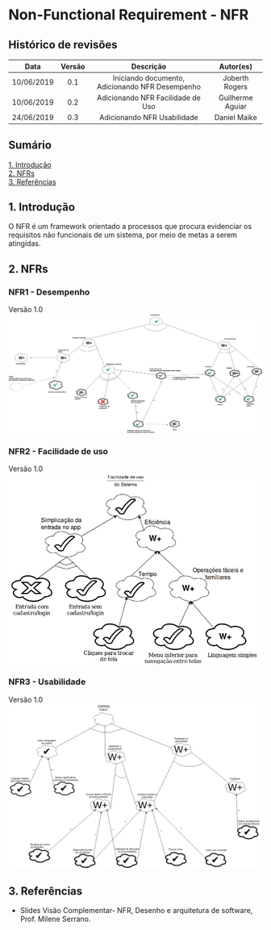 # Non-Functional Requirement  - NFR

## Histórico de revisões

|   Data   |  Versão  |        Descrição       |          Autor(es)          |
|:--------:|:--------:|:----------------------:|:---------------------------:|
|10/06/2019|    0.1   | Iniciando documento, Adicionando NFR Desempenho | Joberth Rogers |
|10/06/2019|    0.2   | Adicionando NFR Facilidade de Uso | Guilherme Aguiar |
|24/06/2019|    0.3   | Adicionando NFR Usabilidade | Daniel Maike |

## Sumário

[1. Introdução](#1-introducao) <br>
[2. NFRs](#2-nfrs) <br>
[3. Referências](#3-referencias) <br>

## 1. Introdução

<p> O NFR é um framework orientado a processos que procura evidenciar os requisitos não funcionais de um sistema, por meio de metas a serem atingidas. </p>

## 2. NFRs

### NFR1 - Desempenho

Versão 1.0 <br>
[![nfr desempenho](img/nfr-desempenho.png)](img/nfr-desempenho.png)

### NFR2 - Facilidade de uso

Versão 1.0 <br>
[![nfr facilidade](img/nfr-facilidade.png)](img/nfr-facilidade.png)

### NFR3 - Usabilidade

Versão 1.0 <br>
[![nfr usabilidade](img/NFRUnigradeUsabilidade.png)](img/NFRUnigradeUsabilidade.png)

## 3. Referências

* Slides Visão Complementar- NFR, Desenho e arquitetura de software, Prof. Milene Serrano. <br/>
